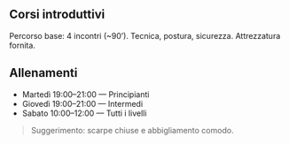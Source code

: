 ## Corsi introduttivi
Percorso base: 4 incontri (~90’). Tecnica, postura, sicurezza. Attrezzatura fornita.

## Allenamenti
- Martedì 19:00–21:00 — Principianti  
- Giovedì 19:00–21:00 — Intermedi  
- Sabato 10:00–12:00 — Tutti i livelli

> Suggerimento: scarpe chiuse e abbigliamento comodo.
